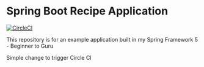 # Spring Boot Recipe Application

[![CircleCI](https://circleci.com/gh/srivastava-abhijeet/spring5-recipe-app/tree/master.svg?style=svg)](https://circleci.com/gh/srivastava-abhijeet/spring5-recipe-app/tree/master)

This repository is for an example application built in my Spring Framework 5 - Beginner to Guru

Simple change to trigger Circle CI
